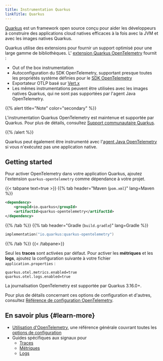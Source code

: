 ```yaml
---
title: Instrumentation Quarkus
linkTitle: Quarkus
---
```


[Quarkus](https://quarkus.io/) est un framework open source conçu pour aider les
développeurs à construire des applications cloud natives efficaces à la fois
avec la JVM et avec les images natives Quarkus.

Quarkus utilise des extensions pour fournir un support optimisé pour une large
gamme de bibliothèques. L'
[extension Quarkus OpenTelemetry](https://quarkus.io/guides/opentelemetry)
fournit :

- Out of the box instrumentation
- Autoconfiguration du SDK OpenTelemetry, supportant presque toutes les
  propriétés système définies pour le
  [SDK OpenTelemetry](/docs/languages/java/configuration/)
- Exportateur OTLP basé sur [Vert.x](https://vertx.io/)
- Les mêmes instrumentations peuvent être utilisées avec les images natives
  Quarkus, qui ne sont pas supportées par l'agent Java OpenTelemetry.

{{% alert title="Note" color="secondary" %}}

L'instrumentation Quarkus OpenTelemetry est maintenue et supportée par Quarkus.
Pour plus de détails, consultez
[Support communautaire Quarkus](https://quarkus.io/support/).

{{% /alert %}}

Quarkus peut également être instrumenté avec
l'[agent Java OpenTelemetry](../agent/) si vous n'exécutez pas une application
native.

## Getting started

Pour activer OpenTelemetry dans votre application Quarkus, ajoutez l'extension
`quarkus-opentelemetry` comme dépendance à votre projet.

{{< tabpane text=true >}} {{% tab header="Maven (`pom.xml`)" lang=Maven %}}

```xml
<dependency>
    <groupId>io.quarkus</groupId>
    <artifactId>quarkus-opentelemetry</artifactId>
</dependency>
```

{{% /tab %}} {{% tab header="Gradle (`build.gradle`)" lang=Gradle %}}

```kotlin
implementation("io.quarkus:quarkus-opentelemetry")
```

{{% /tab %}} {{< /tabpane>}}

Seul les **traces** sont activées par défaut. Pour activer les **métriques** et
les **logs**, ajoutez la configuration suivante à votre fichier
`application.properties` :

```properties
quarkus.otel.metrics.enabled=true
quarkus.otel.logs.enabled=true
```

La journalisation OpenTelemetry est supportée par Quarkus 3.16.0+.

Pour plus de détails concernant ces options de configuration et d'autres,
consultez
[Référence de configuration OpenTelemetry](https://quarkus.io/guides/opentelemetry#configuration-reference).

## En savoir plus {#learn-more}

- [Utilisation d'OpenTelemetry](https://quarkus.io/guides/opentelemetry), une
  référence générale couvrant toutes les
  [options de configuration](https://quarkus.io/guides/opentelemetry#configuration-reference)
- Guides spécifiques aux signaux pour
  - [Traces](https://quarkus.io/guides/opentelemetry-tracing)
  - [Métriques](https://quarkus.io/guides/opentelemetry-metrics)
  - [Logs](https://quarkus.io/guides/opentelemetry-logging)
